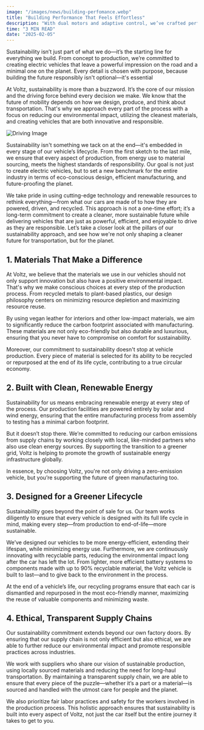 ```yaml
---
image: "/images/news/building-perfomance.webp"
title: "Building Performance That Feels Effortless"
description: "With dual motors and adaptive control, we’ve crafted performance that’s smooth, fast, and precise."
time: "3 MIN READ"
date: "2025-02-05"
---
```


Sustainability isn’t just part of what we do—it’s the starting line for everything we build. From concept to production, we’re committed to creating electric vehicles that leave a powerful impression on the road and a minimal one on the planet. Every detail is chosen with purpose, because building the future responsibly isn't optional—it's essential

At Voltz, sustainability is more than a buzzword. It’s the core of our mission and the driving force behind every decision we make. We know that the future of mobility depends on how we design, produce, and think about transportation. That's why we approach every part of the process with a focus on reducing our environmental impact, utilizing the cleanest materials, and creating vehicles that are both innovative and responsible.

![Driving Image](/images/driving.webp)

Sustainability isn't something we tack on at the end—it's embedded in every stage of our vehicle’s lifecycle. From the first sketch to the last mile, we ensure that every aspect of production, from energy use to material sourcing, meets the highest standards of responsibility. Our goal is not just to create electric vehicles, but to set a new benchmark for the entire industry in terms of eco-conscious design, efficient manufacturing, and future-proofing the planet.

We take pride in using cutting-edge technology and renewable resources to rethink everything—from what our cars are made of to how they are powered, driven, and recycled. This approach is not a one-time effort; it’s a long-term commitment to create a cleaner, more sustainable future while delivering vehicles that are just as powerful, efficient, and enjoyable to drive as they are responsible. Let’s take a closer look at the pillars of our sustainability approach, and see how we're not only shaping a cleaner future for transportation, but for the planet.


## 1. Materials That Make a Difference

At Voltz, we believe that the materials we use in our vehicles should not only support innovation but also have a positive environmental impact. That's why we make conscious choices at every step of the production process. From recycled metals to plant-based plastics, our design philosophy centers on minimizing resource depletion and maximizing resource reuse.

By using vegan leather for interiors and other low-impact materials, we aim to significantly reduce the carbon footprint associated with manufacturing. These materials are not only eco-friendly but also durable and luxurious, ensuring that you never have to compromise on comfort for sustainability.

Moreover, our commitment to sustainability doesn't stop at vehicle production. Every piece of material is selected for its ability to be recycled or repurposed at the end of its life cycle, contributing to a true circular economy.

## 2. Built with Clean, Renewable Energy

Sustainability for us means embracing renewable energy at every step of the process. Our production facilities are powered entirely by solar and wind energy, ensuring that the entire manufacturing process from assembly to testing has a minimal carbon footprint.

But it doesn’t stop there. We’re committed to reducing our carbon emissions from supply chains by working closely with local, like-minded partners who also use clean energy sources. By supporting the transition to a greener grid, Voltz is helping to promote the growth of sustainable energy infrastructure globally.

In essence, by choosing Voltz, you're not only driving a zero-emission vehicle, but you’re supporting the future of green manufacturing too.

## 3. Designed for a Greener Lifecycle

Sustainability goes beyond the point of sale for us. Our team works diligently to ensure that every vehicle is designed with its full life cycle in mind, making every step—from production to end-of-life—more sustainable.

We’ve designed our vehicles to be more energy-efficient, extending their lifespan, while minimizing energy use. Furthermore, we are continuously innovating with recyclable parts, reducing the environmental impact long after the car has left the lot. From lighter, more efficient battery systems to components made with up to 90% recyclable material, the Voltz vehicle is built to last—and to give back to the environment in the process.

At the end of a vehicle’s life, our recycling programs ensure that each car is dismantled and repurposed in the most eco-friendly manner, maximizing the reuse of valuable components and minimizing waste.

## 4. Ethical, Transparent Supply Chains

Our sustainability commitment extends beyond our own factory doors. By ensuring that our supply chain is not only efficient but also ethical, we are able to further reduce our environmental impact and promote responsible practices across industries.

We work with suppliers who share our vision of sustainable production, using locally sourced materials and reducing the need for long-haul transportation. By maintaining a transparent supply chain, we are able to ensure that every piece of the puzzle—whether it’s a part or a material—is sourced and handled with the utmost care for people and the planet.


We also prioritize fair labor practices and safety for the workers involved in the production process. This holistic approach ensures that sustainability is built into every aspect of Voltz, not just the car itself but the entire journey it takes to get to you.
